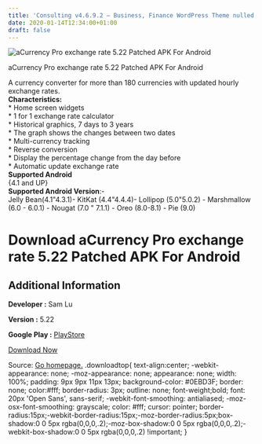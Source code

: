 ```yaml
---
title: 'Consulting v4.6.9.2 – Business, Finance WordPress Theme nulled'
date: 2020-01-14T12:34:00+01:00
draft: false
---
```


![aCurrency Pro exchange rate 5.22 Patched APK For Android](https://i0.wp.com/apkhome.net/wp-content/uploads/2020/01/aCurrency-Pro-exchange-rate-5.22-Patched.png "aCurrency Pro exchange rate 5.22 Patched APK For Android")

  

aCurrency Pro exchange rate 5.22 Patched APK For Android

A currency converter for more than 180 currencies with updated hourly exchange rates.  
**Characteristics:**  
\* Home screen widgets  
\* 1 for 1 exchange rate calculator  
\* Historical graphics, 7 days to 3 years  
\* The graph shows the changes between two dates  
\* Multi-currency tracking  
\* Reverse conversion  
\* Display the percentage change from the day before  
\* Automatic update exchange rate  
**Supported Android**  
{4.1 and UP}  
**Supported Android Version**:-  
Jelly Bean(4.1"4.3.1)- KitKat (4.4"4.4.4)- Lollipop (5.0"5.0.2) - Marshmallow (6.0 - 6.0.1) - Nougat (7.0 " 7.1.1) - Oreo (8.0-8.1) - Pie (9.0)

Download aCurrency Pro exchange rate 5.22 Patched APK For Android
=================================================================

Additional Information
----------------------

**Developer :** Sam Lu

**Version :** 5.22

**Google Play :** [PlayStore](https://play.google.com/store/apps/details?id=com.a0soft.gphone.aCurrencyPro)

  

[Download Now](https://store4app.co/post/acurrency-pro-exchange-rate-5-22-patched-apk-for-android_1579001784)

  
Source: [Go homepage.](https://store4app.co/post/acurrency-pro-exchange-rate-5-22-patched-apk-for-android_1579001784) .downloadtop{ text-align:center; -webkit-appearance: none; -moz-appearance: none; appearance: none; width: 100%; padding: 9px 9px 11px 13px; background-color: #0EBD3F; border: none; color:#fff; border-radius: 3px; outline: none; font-weight;bold; font: 20px 'Open Sans', sans-serif; -webkit-font-smoothing: antialiased; -moz-osx-font-smoothing: grayscale; color: #fff; cursor: pointer; border-radius:15px;-webkit-border-radius:15px;-moz-border-radius:5px;box-shadow:0 0 5px rgba(0,0,0,.2);-moz-box-shadow:0 0 5px rgba(0,0,0,.2);-webkit-box-shadow:0 0 5px rgba(0,0,0,.2) !important; }
